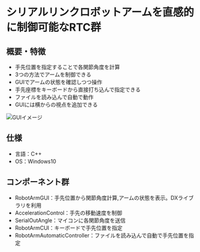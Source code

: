 # シリアルリンクロボットアームを直感的に制御可能なRTC群
## 概要・特徴
- 手先位置を指定することで各関節角度を計算
- 3つの方法でアームを制御できる
 - GUIでアームの状態を確認しつつ操作
 - 手先座標をキーボードから直接打ち込んで指定できる
 - ファイルを読み込んで自動で動作
- GUIには横からの視点を追加できる  

![GUIイメージ](https://user-images.githubusercontent.com/72483942/96357404-5f514580-1136-11eb-9993-f34a8be4a03e.PNG)
## 仕様
- 言語：C++
- OS：Windows10
## コンポーネント群
- RobotArmGUI：手先位置から関節角度計算,アームの状態を表示。DXライブラリを利用
- AccelerationControl：手先の移動速度を制御
- SerialOutAngle：マイコンに各関節角度を送信
- RobotArmCUI：キーボードで手先位置を指定
- RobotArmAutomaticController：ファイルを読み込んで自動で手先位置を指定

